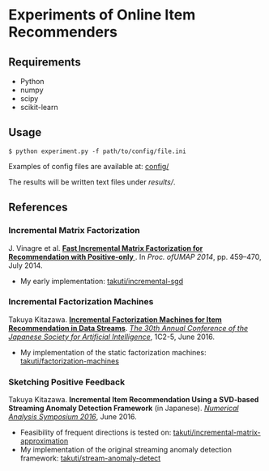 Experiments of Online Item Recommenders
===

## Requirements

- Python
- numpy
- scipy
- scikit-learn

## Usage

	$ python experiment.py -f path/to/config/file.ini
	
Examples of config files are available at: [config/](config/)

The results will be written text files under *results/*.

## References

### Incremental Matrix Factorization

J. Vinagre et al. **[Fast Incremental Matrix Factorization for Recommendation with Positive-only ](http://link.springer.com/chapter/10.1007/978-3-319-08786-3_41)**. In *Proc. ofUMAP 2014*, pp. 459–470, July 2014.

- My early implementation: [takuti/incremental-sgd](https://github.com/takuti/incremental-sgd)

### Incremental Factorization Machines

Takuya Kitazawa. **[Incremental Factorization Machines for Item Recommendation in Data Streams](https://kaigi.org/jsai/webprogram/2016/paper-170.html)**. *[The 30th Annual Conference of the Japanese Society for Artificial Intelligence](http://www.ai-gakkai.or.jp/jsai2016/)*, 1C2-5, June 2016.

- My implementation of the static factorization machines: [takuti/factorization-machines](https://github.com/takuti/factorization-machines)

### Sketching Positive Feedback

Takuya Kitazawa. **Incremental Item Recommendation Using a SVD-based Streaming Anomaly Detection Framework** (in Japanese). *[Numerical Analysis Symposium 2016](http://www.nas.sr3.t.u-tokyo.ac.jp/)*, June 2016.

- Feasibility of frequent directions is tested on: [takuti/incremental-matrix-approximation](https://github.com/takuti/incremental-matrix-approximation)
- My implementation of the original streaming anomaly detection framework: [takuti/stream-anomaly-detect](https://github.com/takuti/stream-anomaly-detect)